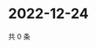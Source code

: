 # 2022-12-24

共 0 条

<!-- BEGIN WEIBO -->
<!-- 最后更新时间 Sat Dec 24 2022 04:13:42 GMT+0800 (China Standard Time) -->

<!-- END WEIBO -->
